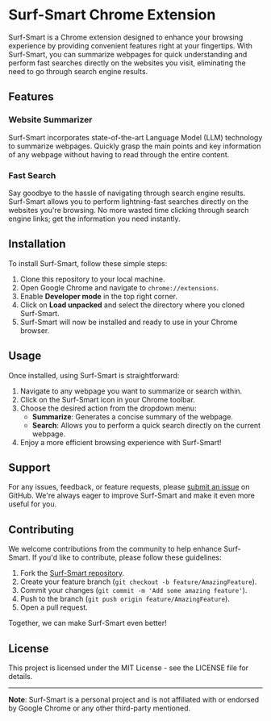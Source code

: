 
# Surf-Smart Chrome Extension

Surf-Smart is a Chrome extension designed to enhance your browsing experience by providing convenient features right at your fingertips. With Surf-Smart, you can summarize webpages for quick understanding and perform fast searches directly on the websites you visit, eliminating the need to go through search engine results.

## Features

### Website Summarizer

Surf-Smart incorporates state-of-the-art Language Model (LLM) technology to summarize webpages. Quickly grasp the main points and key information of any webpage without having to read through the entire content.

### Fast Search

Say goodbye to the hassle of navigating through search engine results. Surf-Smart allows you to perform lightning-fast searches directly on the websites you're browsing. No more wasted time clicking through search engine links; get the information you need instantly.

## Installation

To install Surf-Smart, follow these simple steps:

1.  Clone this repository to your local machine.
2.  Open Google Chrome and navigate to `chrome://extensions`.
3.  Enable **Developer mode** in the top right corner.
4.  Click on **Load unpacked** and select the directory where you cloned Surf-Smart.
5.  Surf-Smart will now be installed and ready to use in your Chrome browser.

## Usage

Once installed, using Surf-Smart is straightforward:

1.  Navigate to any webpage you want to summarize or search within.
2.  Click on the Surf-Smart icon in your Chrome toolbar.
3.  Choose the desired action from the dropdown menu:
    -   **Summarize**: Generates a concise summary of the webpage.
    -   **Search**: Allows you to perform a quick search directly on the current webpage.
4.  Enjoy a more efficient browsing experience with Surf-Smart!

## Support

For any issues, feedback, or feature requests, please [submit an issue](https://github.com/yourusername/surf-smart/issues) on GitHub. We're always eager to improve Surf-Smart and make it even more useful for you.

## Contributing

We welcome contributions from the community to help enhance Surf-Smart. If you'd like to contribute, please follow these guidelines:

1.  Fork the [Surf-Smart repository](https://github.com/VRtheKing/Surf-Smart).
2.  Create your feature branch (`git checkout -b feature/AmazingFeature`).
3.  Commit your changes (`git commit -m 'Add some amazing feature'`).
4.  Push to the branch (`git push origin feature/AmazingFeature`).
5.  Open a pull request.

Together, we can make Surf-Smart even better!

## License

This project is licensed under the MIT License - see the LICENSE file for details.

----------

**Note**: Surf-Smart is a personal project and is not affiliated with or endorsed by Google Chrome or any other third-party mentioned.